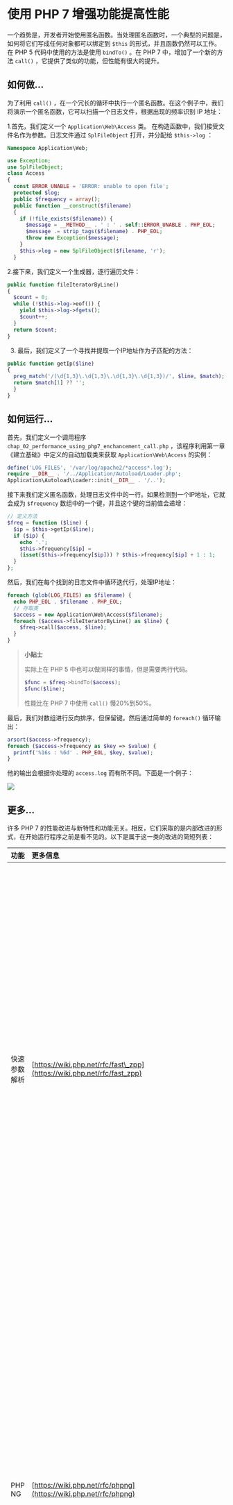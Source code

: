 # 使用 PHP 7 增强功能提高性能

一个趋势是，开发者开始使用匿名函数。当处理匿名函数时，一个典型的问题是，如何将它们写成任何对象都可以绑定到 `$this` 的形式，并且函数仍然可以工作。在 PHP 5 代码中使用的方法是使用  `bindTo()` 。在 PHP 7 中，增加了一个新的方法 `call()` ，它提供了类似的功能，但性能有很大的提升。

## 如何做...

为了利用 `call()` ，在一个冗长的循环中执行一个匿名函数。在这个例子中，我们将演示一个匿名函数，它可以扫描一个日志文件，根据出现的频率识别 IP 地址：

1.首先，我们定义一个 `Application\Web\Access` 类。 在构造函数中，我们接受文件名作为参数。日志文件通过 `SplFileObject` 打开，并分配给 `$this->log` ：

```php
Namespace Application\Web;

use Exception;
use SplFileObject;
class Access
{
  const ERROR_UNABLE = 'ERROR: unable to open file';
  protected $log;
  public $frequency = array();
  public function __construct($filename)
  {
    if (!file_exists($filename)) {
      $message = __METHOD__ . ' : ' . self::ERROR_UNABLE . PHP_EOL;
      $message .= strip_tags($filename) . PHP_EOL;
      throw new Exception($message);
    }
    $this->log = new SplFileObject($filename, 'r');
  }
```

2.接下来，我们定义一个生成器，逐行遍历文件：

```php
public function fileIteratorByLine()
{
  $count = 0;
  while (!$this->log->eof()) {
    yield $this->log->fgets();
    $count++;
  }
  return $count;
}
```

3. 最后，我们定义了一个寻找并提取一个IP地址作为子匹配的方法：

```php
public function getIp($line)
{
  preg_match('/(\d{1,3}\.\d{1,3}\.\d{1,3}\.\d{1,3})/', $line, $match);
  return $match[1] ?? '';
  }
}
```

## 如何运行...

首先，我们定义一个调用程序 `chap_02_performance_using_php7_enchancement_call.php` ，该程序利用第一章《建立基础》中定义的自动加载类来获取 `Application\Web\Access` 的实例：

```php
define('LOG_FILES', '/var/log/apache2/*access*.log');
require __DIR__ . '/../Application/Autoload/Loader.php';
Application\Autoload\Loader::init(__DIR__ . '/..');
```

接下来我们定义匿名函数，处理日志文件中的一行。如果检测到一个IP地址，它就会成为 `$frequency` 数组中的一个键，并且这个键的当前值会递增：

```php
// 定义方法
$freq = function ($line) {
  $ip = $this->getIp($line);
  if ($ip) {
    echo '.';
    $this->frequency[$ip] = 
    (isset($this->frequency[$ip])) ? $this->frequency[$ip] + 1 : 1;
  }
};
```

然后，我们在每个找到的日志文件中循环迭代行，处理IP地址：

```php
foreach (glob(LOG_FILES) as $filename) {
  echo PHP_EOL . $filename . PHP_EOL;
  // 存取类
  $access = new Application\Web\Access($filename);
  foreach ($access->fileIteratorByLine() as $line) {
    $freq->call($access, $line);
  }
}
```

> **小贴士**
>
> 实际上在 PHP 5 中也可以做同样的事情，但是需要两行代码。
>
> ```php
> $func = $freq->bindTo($access);
> $func($line);
> ```
>
> 性能比在 PHP 7 中使用 `call()` 慢20%到50%。

最后，我们对数组进行反向排序，但保留键。然后通过简单的 `foreach()` 循环输出：

```php
arsort($access->frequency);
foreach ($access->frequency as $key => $value) {
  printf('%16s : %6d' . PHP_EOL, $key, $value);
}
```

他的输出会根据你处理的 `access.log` 而有所不同。下面是一个例子：

![](../../.gitbook/assets/image%20%2812%29.png)

## 更多...

许多 PHP 7 的性能改进与新特性和功能无关。相反，它们采取的是内部改进的形式，在开始运行程序之前是看不见的。以下是属于这一类的改进的简短列表：

| 功能 | 更多信息 | 注释 |
| :--- | :--- | :--- |
| 快速参数解析 | [https://wiki.php.net/rfc/fast\_zpp](https://wiki.php.net/rfc/fast_zpp) | 在 PHP 5 中，每次调用函数时都要对提供给函数的参数进行解析。参数以字符串的形式传入，并以类似于 `scanf()` 函数的方式进行解析。在 PHP 7 中，这个过程得到了优化，变得更加高效，从而使性能得到了显著的提高。这种改进很难衡量，但似乎在6%左右。 |
| PHP NG | [https://wiki.php.net/rfc/phpng](https://wiki.php.net/rfc/phpng) | PHP NG（下一代）计划代表了PHP语言的大部分重写。它保留了现有的功能，但包含了所有可以想象到的节省时间和提高效率的措施。数据结构被压缩，内存被更有效地使用。仅仅是一个影响数组处理的变化，就使性能得到了显著的提高，同时大大减少了内存的使用。 |
| 删除无效的扩展 | [https://wiki.php.net/rfc/removal\_of\_dead\_sapis\_and\_exts](https://wiki.php.net/rfc/removal_of_dead_sapis_and_exts) | 大约有二十多个扩展属于这些类别中的一种：废弃的、不再维护的、未维护的依赖关系、或未移植到 PHP 7。经过核心开发人员的投票，决定删除 2/3 或 "短名单 "上的扩展。这样做的结果是减少了开销，加快了PHP语言未来的整体开发速度。 |







